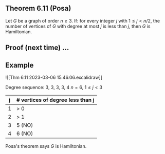 ## Theorem 6.11 (Posa)
Let $G$ be a graph of order $n\geq 3$.
If: for every integer $j$ with $1\leq j < n/2$,
the number of vertices of $G$ with degree at most $j$ is less than $j$, then $G$ is Hamiltonian.
## Proof (next time) ...

## Example

![[Thm 6.11 2023-03-06 15.46.06.excalidraw]]

Degree sequence: 3, 3, 3, 3, 4
$n = 6$, $1 \leq j < 3$

| j   | \# vertices of degree less than j |
| --- | --------------------------------- |
| 1   | > 0                               |
| 2   | > 1                               |
| 3   | 5 (NO)                            |
| 4   | 6 (NO)                            |

Posa's theorem says $G$ is Hamiltonian.

